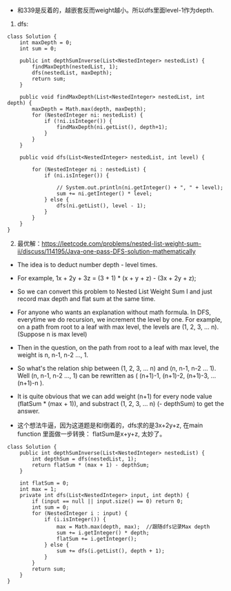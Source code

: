 - 和339是反着的，越嵌套反而weight越小。所以dfs里面level-1作为depth.

1. dfs:
```
class Solution {
    int maxDepth = 0;
    int sum = 0;
    
    public int depthSumInverse(List<NestedInteger> nestedList) {
        findMaxDepth(nestedList, 1);
        dfs(nestedList, maxDepth);
        return sum;
    }
    
    public void findMaxDepth(List<NestedInteger> nestedList, int depth) {
        maxDepth = Math.max(depth, maxDepth);
        for (NestedInteger ni: nestedList) {
            if (!ni.isInteger()) {
                findMaxDepth(ni.getList(), depth+1);
            }
        }
    }
    
    public void dfs(List<NestedInteger> nestedList, int level) {
         
        for (NestedInteger ni : nestedList) {
            if (ni.isInteger()) {
                
                // System.out.println(ni.getInteger() + ", " + level);
                sum += ni.getInteger() * level;
            } else {
                dfs(ni.getList(), level - 1);
            }
        } 
    }
}
```
2. 最优解：https://leetcode.com/problems/nested-list-weight-sum-ii/discuss/114195/Java-one-pass-DFS-solution-mathematically

- The idea is to deduct number depth - level times.
- For example, 1x + 2y + 3z = (3 + 1) * (x + y + z) - (3x + 2y + z);
- So we can convert this problem to Nested List Weight Sum I and just record max depth and flat sum at the same time.

- For anyone who wants an explanation without math formula. In DFS, everytime we do recursion, we increment the level by one. For example, on a path from root to a leaf with max level, the levels are (1, 2, 3, ... n). (Suppose n is max level)

- Then in the question, on the path from root to a leaf with max level, the weight is n, n-1, n-2 ..., 1.

- So what's the relation ship between (1, 2, 3, ... n) and (n, n-1, n-2 ... 1). Well (n, n-1, n-2 ..., 1) can be rewritten as ( (n+1)-1, (n+1)-2, (n+1)-3, ... (n+1)-n ).

- It is quite obvious that we can add weight (n+1) for every node value (flatSum * (max + 1)), and substract (1, 2, 3, ... n) (- depthSum) to get the answer.

- 这个想法牛逼，因为这道题是和I倒着的，dfs求的是3x+2y+z, 在main function 里面做一步转换： flatSum是x+y+z, 太妙了。

```
class Solution {
    public int depthSumInverse(List<NestedInteger> nestedList) {
        int depthSum = dfs(nestedList, 1);
        return flatSum * (max + 1) - depthSum;
    }

    int flatSum = 0;
    int max = 1;
    private int dfs(List<NestedInteger> input, int depth) {
        if (input == null || input.size() == 0) return 0;
        int sum = 0;
        for (NestedInteger i : input) {
            if (i.isInteger()) {
                max = Math.max(depth, max);  //跟随dfs记录Max depth
                sum += i.getInteger() * depth;
                flatSum += i.getInteger();
            } else {
                sum += dfs(i.getList(), depth + 1);
            }
        }
        return sum;
    }
}
```
